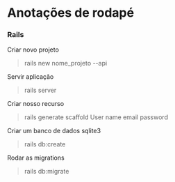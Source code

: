 # Anotações de rodapé

### Rails
Criar novo projeto
> rails new nome_projeto --api

Servir aplicação
> rails server

Criar nosso recurso
> rails generate scaffold User name email password

Criar um banco de dados sqlite3
> rails db:create

Rodar as migrations
> rails db:migrate